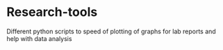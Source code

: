 # Research-tools
Different python scripts to speed of plotting of graphs for lab reports and help with data analysis

